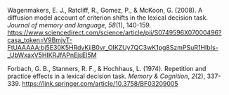 Wagenmakers, E. J., Ratcliff, R., Gomez, P., & McKoon, G. (2008). A diffusion model account of criterion shifts in the lexical decision task. _Journal of memory and language_, _58_(1), 140-159.
https://www.sciencedirect.com/science/article/pii/S0749596X07000496?casa_token=V9BmjyT-FtUAAAAA:bj5E30K5HRdvKijB0vr_OIKZUy7QC3wK1pg8SzmPSuR1HIbIs-_UbWxaxV5HIKRJfAPnEjsEl5M

Forbach, G. B., Stanners, R. F., & Hochhaus, L. (1974). Repetition and practice effects in a lexical decision task. _Memory & Cognition_, _2_(2), 337-339.
https://link.springer.com/article/10.3758/BF03209005

